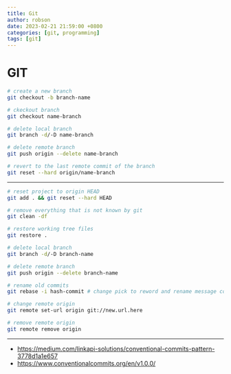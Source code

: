 ```yaml
---
title: Git
author: robson
date: 2023-02-21 21:59:00 +0800
categories: [git, programming]
tags: [git]
---
```


# GIT

```bash
# create a new branch
git checkout -b branch-name

# ckeckout branch
git checkout name-branch

# delete local branch
git branch -d/-D name-branch

# delete remote branch
git push origin --delete name-branch

# revert to the last remote commit of the branch
git reset --hard origin/name-branch
```

---

```bash
# reset project to origin HEAD
git add . && git reset --hard HEAD

# remove everything that is not known by git
git clean -df

# restore working tree files
git restore .

# delete local branch
git branch -d/-D branch-name

# delete remote branch
git push origin --delete branch-name

# rename old commits
git rebase -i hash-commit # change pick to reword and rename message commit

# change remote origin 
git remote set-url origin git://new.url.here

# remove remote origin
git remote remove origin
```

---

- https://medium.com/linkapi-solutions/conventional-commits-pattern-3778d1a1e657
- https://www.conventionalcommits.org/en/v1.0.0/
